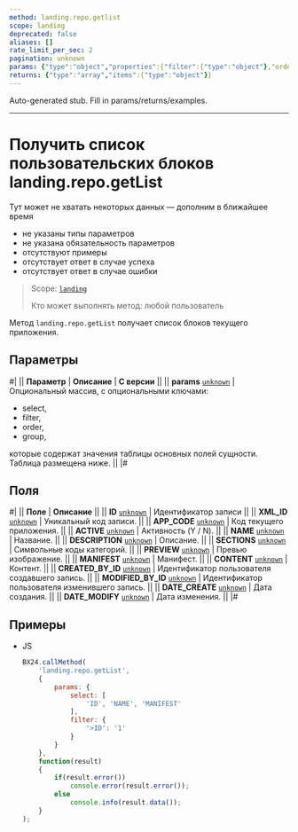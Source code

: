 ```yaml
---
method: landing.repo.getlist
scope: landing
deprecated: false
aliases: []
rate_limit_per_sec: 2
pagination: unknown
params: {"type":"object","properties":{"filter":{"type":"object"},"order":{"type":"object"},"select":{"type":"array","items":{"type":"string"}},"start":{"type":["integer","string"]}}}
returns: {"type":"array","items":{"type":"object"}}
---
```


Auto-generated stub. Fill in params/returns/examples.

---

# Получить список пользовательских блоков landing.repo.getList



Тут может не хватать некоторых данных — дополним в ближайшее время







- не указаны типы параметров
- не указана обязательность параметров
- отсутствуют примеры
- отсутствует ответ в случае успеха
- отсутствует ответ в случае ошибки





> Scope: [`landing`](../../scopes/permissions.md)
>
> Кто может выполнять метод: любой пользователь

Метод `landing.repo.getList` получает список блоков текущего приложения.

## Параметры

#|
|| **Параметр** | **Описание** | **С версии** ||
|| **params**
[`unknown`](../../data-types.md) | Опциональный массив, с опциональными ключами:
- select,
- filter,
- order,
- group,

которые содержат значения таблицы основных полей сущности. Таблица размещена ниже. ||
|#

## Поля

#|
|| **Поле** | **Описание** ||
|| **ID**
[`unknown`](../../data-types.md) | Идентификатор записи ||
|| **XML_ID**
[`unknown`](../../data-types.md) | Уникальный код записи. ||
|| **APP_CODE**
[`unknown`](../../data-types.md) | Код текущего приложения. ||
|| **ACTIVE**
[`unknown`](../../data-types.md) | Активность (Y / N). ||
|| **NAME**
[`unknown`](../../data-types.md) | Название. ||
|| **DESCRIPTION**
[`unknown`](../../data-types.md) | Описание. ||
|| **SECTIONS**
[`unknown`](../../data-types.md) | Символьные коды категорий. ||
|| **PREVIEW**
[`unknown`](../../data-types.md) | Превью изображение. ||
|| **MANIFEST**
[`unknown`](../../data-types.md) | Манифест. ||
|| **CONTENT**
[`unknown`](../../data-types.md) | Контент. ||
|| **CREATED_BY_ID**
[`unknown`](../../data-types.md) | Идентификатор пользователя создавшего запись. ||
|| **MODIFIED_BY_ID**
[`unknown`](../../data-types.md) | Идентификатор пользователя изменившего запись. ||
|| **DATE_CREATE**
[`unknown`](../../data-types.md) | Дата создания. ||
|| **DATE_MODIFY**
[`unknown`](../../data-types.md) | Дата изменения. ||
|#

## Примеры



- JS

    ```js
    BX24.callMethod(
        'landing.repo.getList',
        {
            params: {
                select: [
                    'ID', 'NAME', 'MANIFEST'
                ],
                filter: {
                    '>ID': '1'
                }
            }
        },
        function(result)
        {
            if(result.error())
                console.error(result.error());
            else
                console.info(result.data());
        }
    );
    ```




